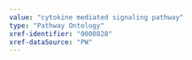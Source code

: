 ```yaml
---
value: "cytokine mediated signaling pathway"
type: "Pathway Ontology"
xref-identifier: "0000828"
xref-dataSource: "PW"
---
```


